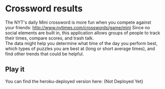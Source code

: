 # Crossword results

The NYT's daily Mini crossword is more fun when you compete against your friends: http://www.nytimes.com/crosswords/game/mini
Since no social elements are built in, this application allows groups of people to track their times, compare scores, and trash talk.  
The data might help you determine what time of the day you perform best, which types of puzzles you are best at (long or short average times), and find other trends that could be helpful.

 
## Play it
You can find the heroku-deployed version here: {Not Deployed Yet}
